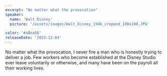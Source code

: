 ```yaml
---
excerpt: "No matter what the provocation"
speaker:
  name: 'Walt Disney'
  picture: '/assets/images/Walt_Disney_1946_cropped_100x100.JPG'

color: '#a8ea56'
releaseDate: '2023-12-04'
---
```

No matter what the provocation, I never fire a man who is honestly trying to deliver a job. Few workers who become established at the Disney Studio ever leave voluntarily or otherwise, and many have been on the payroll all their working lives.
